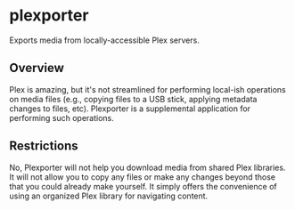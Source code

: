 # plexporter
Exports media from locally-accessible Plex servers.

## Overview

Plex is amazing, but it's not streamlined for performing local-ish operations on media files (e.g., copying files to a USB stick, applying metadata changes to files, etc). Plexporter is a supplemental application for performing such operations.

## Restrictions

No, Plexporter will not help you download media from shared Plex libraries. It will not allow you to copy any files or make any changes beyond those that you could already make yourself. It simply offers the convenience of using an organized Plex library for navigating content.
